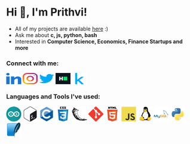 <h1>Hi 👋, I'm Prithvi!</h1>

- All of my projects are available [here](https://github.com/Prithvi-k) :)
- Ask me about **c, js, python, bash**
- Interested in **Computer Science, Economics, Finance Startups and more**

<h3 align="left">Connect with me:</h3>
<p align="left">
<a href="https://linkedin.com/in/prithvikarthik" target="blank"><img align="center" src="./images/linked-in-alt.svg" alt="prithvikarthik" height="30" width="40" /></a>
<a href="https://instagram.com/prithvi.karthik" target="blank"><img align="center" src="./images/instagram.svg" alt="prithvi.karthik" height="30" width="40" /></a>
<a href="https://twitter.com/prithvikarthik3" target="blank"><img align="center" src="./images/twitter.svg" alt="prithvikarthik3" height="30" width="40" /></a>
<a href="https://www.hackerrank.com/prithvikarthik" target="blank"><img align="center" src="./images/hackerrank.svg" alt="prithvikarthik" height="30" width="40" /></a>
<a href="https://kaggle.com/prithvikarthik" target="blank"><img align="center" src="./images/kaggle.svg" alt="prithvikarthik" height="30" width="40" /></a>
</p>

<h3 align="left">Languages and Tools I've used:</h3>
<p align="left"> 
<a href="https://www.arduino.cc/" target="_blank" rel="noreferrer"><img src="./images/arduino-1.svg" alt="arduino" width="40" height="40"/></a>
<a href="https://www.gnu.org/software/bash/" target="_blank" rel="noreferrer"><img src="./images/gnu_bash-icon.svg" alt="bash" width="40" height="40"/></a>
<a href="https://www.cprogramming.com/" target="_blank" rel="noreferrer"><img src="./images/c-original.svg" alt="c" width="40" height="40"/></a>
<a href="https://www.w3schools.com/css/" target="_blank" rel="noreferrer"><img src="./images/css3-original-wordmark.svg" alt="css3" width="40" height="40"/></a>
<a href="https://flask.palletsprojects.com/" target="_blank" rel="noreferrer"><img src="./images/pocoo_flask-icon.svg" alt="flask" width="40" height="40"/></a>
<a href="https://git-scm.com/" target="_blank" rel="noreferrer"><img src="./images/git-scm-icon.svg" alt="git" width="40" height="40"/></a>
<a href="https://www.w3.org/html/" target="_blank" rel="noreferrer"><img src="./images/html5-original-wordmark.svg" alt="html5" width="40" height="40"/></a>
<a href="https://developer.mozilla.org/en-US/docs/Web/JavaScript" target="_blank" rel="noreferrer"><img src="./images/javascript-original.svg" alt="javascript" width="40" height="40"/></a>
<a href="https://www.linux.org/" target="_blank" rel="noreferrer"><img src="./images/linux-original.svg" alt="linux" width="40" height="40"/></a>
<a href="https://www.mysql.com/" target="_blank" rel="noreferrer"><img src="./images/mysql-original-wordmark.svg" alt="mysql" width="40" height="40"/></a>
<a href="https://www.python.org" target="_blank" rel="noreferrer"><img src="./images/python-original.svg" alt="python" width="40" height="40"/></a>
<a href="https://www.sqlite.org/" target="_blank" rel="noreferrer"><img src="./images/sqlite-icon.svg" alt="sqlite" width="40" height="40"/></a>
</p>

<!--
<p><img align="center" src="https://github-readme-stats.vercel.app/api/top-langs?username=prithvi-k&show_icons=true&theme=dark&locale=en&layout=compact" alt="prithvi-k" /></p> -->
